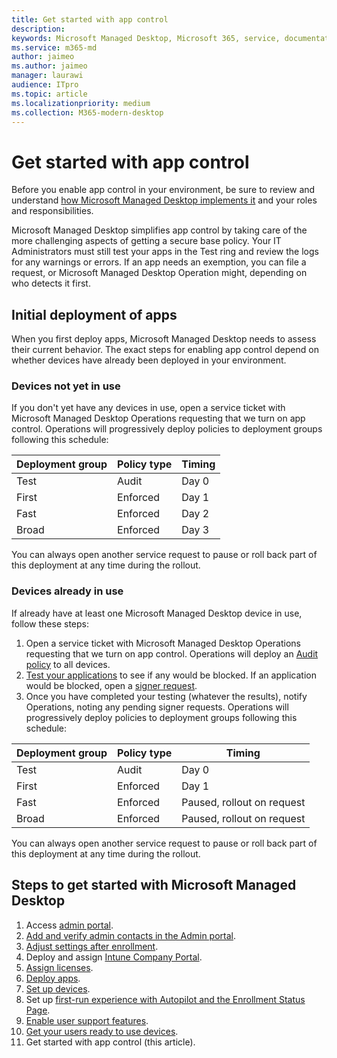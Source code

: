 ```yaml
---
title: Get started with app control
description:  
keywords: Microsoft Managed Desktop, Microsoft 365, service, documentation
ms.service: m365-md
author: jaimeo
ms.author: jaimeo
manager: laurawi
audience: ITpro
ms.topic: article
ms.localizationpriority: medium
ms.collection: M365-modern-desktop
---
```


# Get started with app control

Before you enable app control in your environment, be sure to review and understand [how Microsoft Managed Desktop implements it](../service-description/app-control.md) and your roles and responsibilities.

Microsoft Managed Desktop simplifies app control by taking care of the more challenging aspects of getting a secure base policy. Your IT Administrators must still test your apps in the Test ring and review the logs for any warnings or errors. If an app needs an exemption, you can file a request, or Microsoft Managed Desktop Operation might, depending on who detects it first.

## Initial deployment of apps

When you first deploy apps, Microsoft Managed Desktop needs to assess their current behavior. The exact steps for enabling app control depend on whether devices have already been deployed in your environment.

### Devices not yet in use

If you don't yet have any devices in use, open a service ticket with Microsoft Managed Desktop Operations requesting that we turn on app control. Operations will progressively deploy policies to deployment groups following this schedule:

|Deployment group  |Policy type  |Timing  |
|---------|---------|---------|
|Test     |  Audit       |  Day 0       |
|First     | Enforced        | Day 1        |
|Fast     | Enforced        |  Day 2       |
|Broad     | Enforced        |  Day 3       |

You can always open another service request to pause or roll back part of this deployment at any time during the rollout.

### Devices already in use

If already have at least one Microsoft Managed Desktop device in use, follow these steps:

1. Open a service ticket with Microsoft Managed Desktop Operations requesting that we turn on app control. Operations will deploy an [Audit policy](../service-description/app-control.md#audit-policy) to all devices.
2. [Test your applications](../working-with-managed-desktop/work-with-app-control.md#add-a-new-app) to see if any would be blocked. If an application would be blocked, open a [signer request](../working-with-managed-desktop/work-with-app-control.md#add-or-remove-a-trusted-signer). 
3. Once you have completed your testing (whatever the results), notify Operations, noting any pending signer requests. Operations will progressively deploy policies to deployment groups following this schedule:

|Deployment group  |Policy type  |Timing  |
|---------|---------|---------|
|Test     |  Audit       |  Day 0       |
|First     | Enforced        | Day 1        |
|Fast     | Enforced        |  Paused, rollout on request       |
|Broad     | Enforced        |  Paused, rollout on request       |

You can always open another service request to pause or roll back part of this deployment at any time during the rollout.

## Steps to get started with Microsoft Managed Desktop

1. Access [admin portal](access-admin-portal.md).
1. [Add and verify admin contacts in the Admin portal](add-admin-contacts.md).
1. [Adjust settings after enrollment](conditional-access.md).
1. Deploy and assign [Intune Company Portal](company-portal.md).
1. [Assign licenses](assign-licenses.md).
1. [Deploy apps](deploy-apps.md).
1. [Set up devices](set-up-devices.md).
1. Set up [first-run experience with Autopilot and the Enrollment Status Page](esp-first-run.md).
1. [Enable user support features](enable-support.md).
1. [Get your users ready to use devices](get-started-devices.md).
1. Get started with app control (this article).

